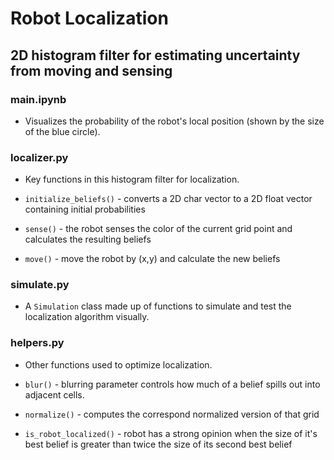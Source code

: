 # Robot Localization
## 2D histogram filter for estimating uncertainty from moving and sensing

### main.ipynb

- Visualizes the probability of the robot's local position (shown by the size of the blue circle).

### localizer.py

- Key functions in this histogram filter for localization.

- `initialize_beliefs()` - converts a 2D char vector to a 2D float vector containing initial probabilities

- `sense()` - the robot senses the color of the current grid point and calculates the resulting beliefs

- `move()` - move the robot by (x,y) and calculate the new beliefs

### simulate.py

- A `Simulation` class made up of functions to simulate and test the localization algorithm visually.

### helpers.py

- Other functions used to optimize localization.

- `blur()` - blurring parameter controls how much of a belief spills out into adjacent cells.

- `normalize()` - computes the correspond normalized version of that grid

- `is_robot_localized()` - robot has a strong opinion when the size of it's best belief is greater than twice the size of its second best belief
